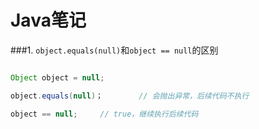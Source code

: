 # Java笔记

###1.  `object.equals(null)`和`object == null`的区别

```java

Object object = null;

object.equals(null)；		// 会抛出异常，后续代码不执行

object == null;		// true，继续执行后续代码

```



